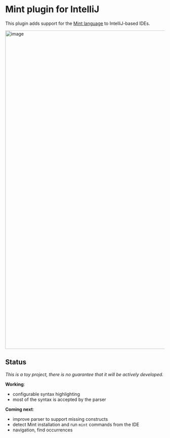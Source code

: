 # Mint plugin for IntelliJ

<!-- Plugin description -->
This plugin adds support for the [Mint language](https://www.mint-lang.com/) to IntelliJ-based IDEs.
<!-- Plugin description end -->

<img width="1005" alt="image" src="https://user-images.githubusercontent.com/281528/103440330-d92ca180-4c44-11eb-9ae8-f852277db51c.png">

## Status

*This is a toy project, there is no guarantee that it will be actively developed.*

**Working**:
* configurable syntax highlighting
* most of the syntax is accepted by the parser

**Coming next**:
* improve parser to support missing constructs
* detect Mint installation and run `mint` commands from the IDE
* navigation, find occurrences
